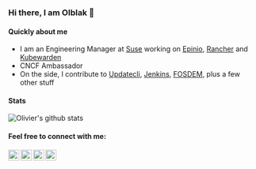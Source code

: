 ### Hi there, I am Olblak 👋

#### Quickly about me
<!-- - I'm a lead operation engineer for [CloudBees][cloudbees-website] -->
- I am an Engineering Manager at [Suse][suse-website] working on [Epinio][epinio-website], [Rancher][rancher] and [Kubewarden][kubewarden-website]
- CNCF Ambassador
- On the side, I contribute to [Updatecli][updatecli-website], [Jenkins][jenkins], [FOSDEM][FOSDEM], plus a few other stuff

#### Stats 

![Olivier's github stats](https://github-readme-stats.vercel.app/api?username=olblak&show_icons=true)

#### Feel free to connect with me:

[<img align="left" alt="overnin | LinkedIn" width="22px" src="https://cdn.jsdelivr.net/npm/simple-icons@v3/icons/linkedin.svg" />][linkedin]
[<img align="left" alt="0lblak | Twitter" width="22px" src="https://cdn.jsdelivr.net/npm/simple-icons@v3/icons/twitter.svg" />][twitter]
[<img align="left" alt="@olblak@fosstodon.org | Mastodon" width="22px" src="https://cdn.jsdelivr.net/npm/simple-icons@v3/icons/mastodon.svg" />][Mastodon]
[<img align="left" alt="@olblak:matrix.org | Matrix" width="22px" src="https://cdn.jsdelivr.net/npm/simple-icons@v3/icons/matrix.svg" />][Matrix]


<!--

**olblak/olblak** is a ✨ _special_ ✨ repository because its `README.md` (this file) appears on your GitHub profile.

Here are some ideas to get you started:

- 🔭 I’m currently working on ...
- 🌱 I’m currently learning ...
- 👯 I’m looking to collaborate on ...
- 🤔 I’m looking for help with ...
- 💬 Ask me about ...
- 📫 How to reach me: ...
- 😄 Pronouns: ...
- ⚡ Fun fact: ...
-->

[website]: https://www.olblak.com/
[twitter]: https://twitter.com/0lblak
[linkedin]: https://linkedin.com/in/overnin
[mastodon]: https://fosstodon.org/@olblak
[matrix]: https://matrix.to/#/@olblak:matrix.org
<!--[cloudbees-website]: https://www.cloudbees.com/-->
[updatecli-website]: https://www.updatecli.io
[suse-website]: https://www.suse.com
[epinio-website]: https://www.epinio.io
[kubewarden-website]: https://www.kubewarden.io
[rancher]: https://www.rancher.com/
[jenkins]: https://jenkins.io
[FOSDEM]: https://fosdem.org
